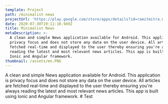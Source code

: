 ```yaml
---
template: Project
path: /minimalist-news
projectUrl: 'https://play.google.com/store/apps/details?id=ramitmitra.minialistnews'
date: 2020-07-30T19:11:10.949Z
title: Minimalist News
metaDescription: >-
  A clean and simple News application available for Android. This application is
  privacy focus and does not store any data on the user device. All articles are
  fetched real-time and displayed to the user thereby ensuring you're always
  reading the latest and most relevant news articles. This app is built using
  Ionic and Angular framework.
thumbnail: /assets/mn.PNG
---
```

A clean and simple News application available for Android. This application is privacy focus and does not store any data on the user device. All articles are fetched real-time and displayed to the user thereby ensuring you're always reading the latest and most relevant news articles. This app is built using Ionic and Angular framework. # Test

